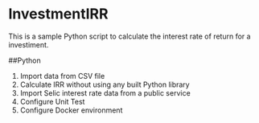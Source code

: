 # InvestmentIRR
This is a sample Python script to calculate the interest rate of return for a investiment.

##Python

1) Import data from CSV file
2) Calculate IRR without using any built Python library
3) Import Selic interest rate data from a public service
4) Configure Unit Test
5) Configure Docker environment
